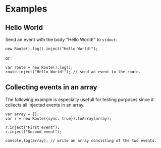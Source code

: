# Examples

## Hello World
Send an event with the body "Hello World!" to `stdout`:

    new Route().log().inject("Hello World!");

or
    
    var route = new Route().log();
    route.inject("Hello World!"); // send an event to the route.

## Collecting events in an array
The following example is especially usefull for testing purposes since it collects all injected events in an array.

    var array = [];
    var r = new Route({sync: true}).toArray(array);
    
    r.inject("First event");
    r.inject("Second event");
    
    console.log(array); // write an array consisting of the two events.



